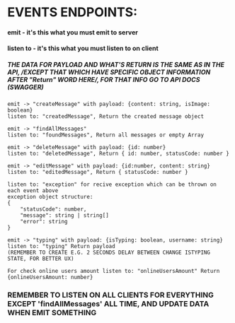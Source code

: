 # EVENTS ENDPOINTS:

#### emit - it's this what you must emit to server

#### listen to - it's this what you must listen to on client

##### THE DATA FOR PAYLOAD AND WHAT'S RETURN IS THE SAME AS IN THE API, /EXCEPT THAT WHICH HAVE SPECIFIC OBJECT INFORMATION AFTER "Return" WORD HERE/, FOR THAT INFO GO TO API DOCS (SWAGGER)

```
emit -> "createMessage" with payload: {content: string, isImage: boolean}
listen to: "createdMessage", Return the created message object

emit -> "findAllMessages"
listen to: "foundMessages", Return all messages or empty Array

emit -> "deleteMessage" with payload: {id: number}
listen to: "deletedMessage", Return { id: number, statusCode: number }

emit -> "editMessage" with payload: {id:number, content: string}
listen to: "editedMessage", Return { statusCode: number }

listen to: "exception" for recive exception which can be thrown on each event above
exception object structure:
{
    "statusCode": number,
    "message": string | string[]
    "error": string 
}

emit -> "typing" with payload: {isTyping: boolean, username: string}
listen to: "typing" Return payload 
(REMEMBER TO CREATE E.G. 2 SECONDS DELAY BETWEEN CHANGE ISTYPING STATE, FOR BETTER UX)

For check online users amount listen to: "onlineUsersAmount" Return {onlineUsersAmount: number}
```

### REMEMBER TO LISTEN ON ALL CLIENTS FOR EVERYTHING EXCEPT 'findAllMessages' ALL TIME, AND UPDATE DATA WHEN EMIT SOMETHING
